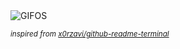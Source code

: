 <div align="justify">
<picture>
    <source media="(prefers-color-scheme: dark)" srcset="https://i.ibb.co/MysMh3jY/output-gif.gif">
    <source media="(prefers-color-scheme: light)" srcset="https://i.ibb.co/MysMh3jY/output-gif.gif">
    <img alt="GIFOS" src="https://i.ibb.co/MysMh3jY/output-gif.gif">
</picture>

<sub><i>inspired from [x0rzavi/github-readme-terminal](https://github.com/x0rzavi/github-readme-terminal)</i></sub>

</div>

<!-- Image deletion URL: https://ibb.co/ZRVWJkwn/5c70f2808399fd419701c6492551c527 -->